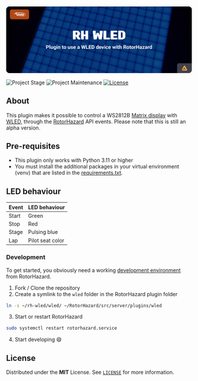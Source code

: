 <!-- Header -->
![alt Header of the WLED RH plugin](https://raw.githubusercontent.com/dutchdronesquad/rh-wled/main/assets/header_rh_wled-min.png)

<!-- PROJECT SHIELDS -->
![Project Stage][project-stage-shield]
![Project Maintenance][maintenance-shield]
[![License][license-shield]](LICENSE)

## About

This plugin makes it possible to control a WS2812B [Matrix display][matrix_panel_ali] with [WLED][wled], through the [RotorHazard][rh] API events. Please note that this is still an alpha version.

## Pre-requisites

- This plugin only works with Python 3.11 or higher
- You must install the additional packages in your virtual environment (venv) that are listed in the [requirements.txt](./requirements.txt).

## LED behaviour

| Event | LED behaviour      |
| ----- | ------------------ |
| Start | Green              |
| Stop  | Red                |
| Stage | Pulsing blue       |
| Lap   | Pilot seat color   |

### Development

To get started, you obviously need a working [development environment][rh_dev] from RotorHazard.

1. Fork / Clone the repository
2. Create a symlink to the `wled` folder in the RotorHazard plugin folder

```bash
ln -s ~/rh-wled/wled/ ~/RotorHazard/src/server/plugins/wled
```

3. Start or restart RotorHazard

```bash
sudo systemctl restart rotorhazard.service
```
4. Start developing 😄

## License

Distributed under the **MIT** License. See [`LICENSE`](LICENSE) for more information.

<!-- LINKS -->
[wled]: https://github.com/Aircoookie/WLED
[rh]: https://github.com/RotorHazard/RotorHazard
[rh_dev]: https://github.com/RotorHazard/RotorHazard/blob/main/doc/Development.md

[matrix_panel_ali]: https://tc.tradetracker.net/?c=15640&m=12&a=417111&r=&u=https%3A%2F%2Faliexpress.com%2Fitem%2F32944813367.html

[license-shield]: https://img.shields.io/github/license/dutchdronesquad/rh-wled.svg
[maintenance-shield]: https://img.shields.io/maintenance/yes/2023.svg
[project-stage-shield]: https://img.shields.io/badge/project%20stage-experimental-yellow.svg